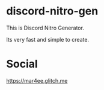 # discord-nitro-gen

This is Discord Nitro Generator. 

Its very fast and simple to create.

# Social

https://mar4ee.glitch.me
